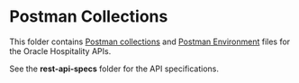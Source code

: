 # Postman Collections

This folder contains [Postman collections](https://www.postman.com/collection/) and [Postman Environment](https://learning.postman.com/docs/sending-requests/managing-environments) files for the Oracle Hospitality APIs.

See the **rest-api-specs** folder for the API specifications.
